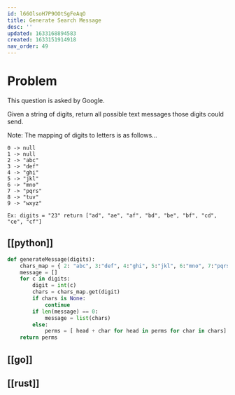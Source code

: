 ```yaml
---
id: l66OlsoH7P9OOtSgFeAqO
title: Generate Search Message
desc: ''
updated: 1633168894583
created: 1633151914918
nav_order: 49
---
```


# Problem

This question is asked by Google.

Given a string of digits, return all possible text messages those digits could send.

Note: The mapping of digits to letters is as follows…
```
0 -> null
1 -> null
2 -> "abc"
3 -> "def"
4 -> "ghi"
5 -> "jkl"
6 -> "mno"
7 -> "pqrs"
8 -> "tuv"
9 -> "wxyz"
```

```
Ex: digits = "23" return ["ad", "ae", "af", "bd", "be", "bf", "cd", "ce", "cf"]
```

## [[python]]

```python
def generateMessage(digits):
    chars_map = { 2: "abc", 3:"def", 4:"ghi", 5:"jkl", 6:"mno", 7:"pqrs", 8:"tuv", 9:"wxyz"}
    message = []
    for c in digits:
        digit = int(c)
        chars = chars_map.get(digit)
        if chars is None:
            continue
        if len(message) == 0:
            message = list(chars)
        else:
            perms = [ head + char for head in perms for char in chars]
    return perms
```

## [[go]]

## [[rust]]
